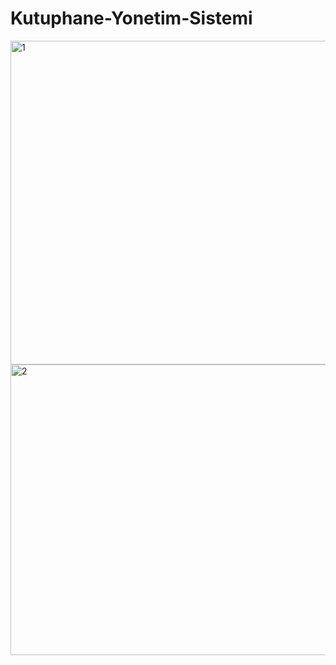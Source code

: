 # Kutuphane-Yonetim-Sistemi

<img width="1105" height="518" alt="1" src="https://github.com/user-attachments/assets/7181c2e8-b6c8-4800-beaa-795c5134da97" />


<img width="1104" height="465" alt="2" src="https://github.com/user-attachments/assets/1e48ac21-99b1-4351-9362-fc0f25c9883c" />
